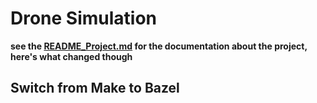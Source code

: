 # Drone Simulation

__see the [README_Project.md](./README_Project.md) for the documentation about the project, here's what changed though__

## Switch from Make to Bazel
